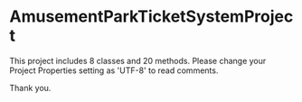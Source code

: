 # AmusementParkTicketSystemProject

This project includes 8 classes and 20 methods.
Please change your Project Properties setting as 'UTF-8' to read comments. 

Thank you.
